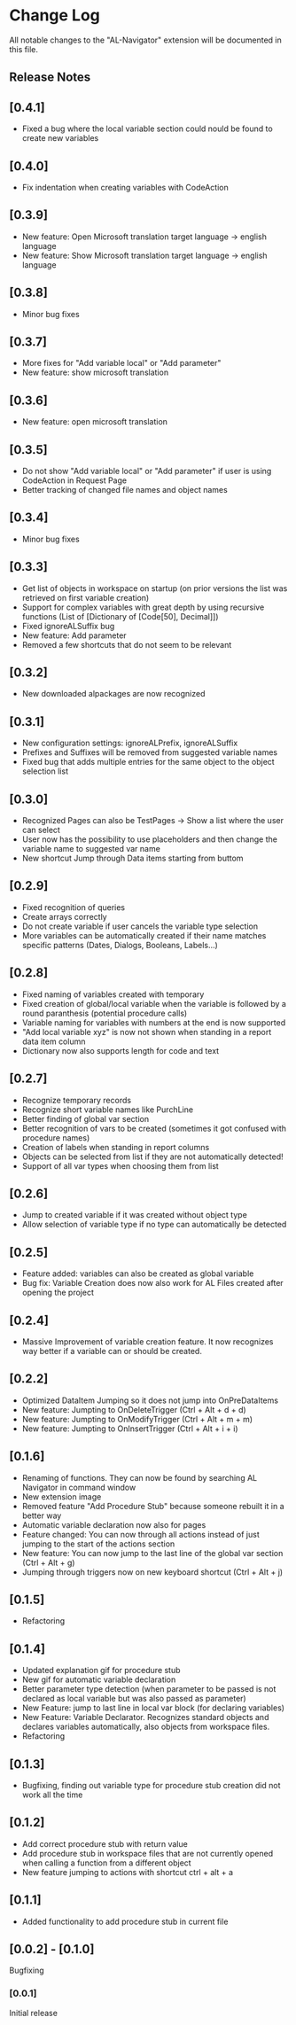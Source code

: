 # Change Log

All notable changes to the "AL-Navigator" extension will be documented in this file.

## Release Notes
## [0.4.1]
- Fixed a bug where the local variable section could nould be found to create new variables
## [0.4.0]
- Fix indentation when creating variables with CodeAction
## [0.3.9]
- New feature: Open Microsoft translation target language -> english language
- New feature: Show Microsoft translation target language -> english language
## [0.3.8]
- Minor bug fixes
## [0.3.7]
- More fixes for "Add variable local" or "Add parameter" 
- New feature: show microsoft translation
## [0.3.6]
- New feature: open microsoft translation
## [0.3.5]
- Do not show "Add variable local" or "Add parameter" if user is using CodeAction in Request Page 
- Better  tracking of changed file names and object names 
## [0.3.4]
- Minor bug fixes
## [0.3.3]
- Get list of objects in workspace on startup (on prior versions the list was retrieved on first variable creation)
- Support for complex variables with great depth by using recursive functions (List of [Dictionary of [Code[50], Decimal]])
- Fixed ignoreALSuffix bug
- New feature: Add parameter
- Removed a few shortcuts that do not seem to be relevant
## [0.3.2]
- New downloaded alpackages are now recognized

## [0.3.1]
- New configuration settings: ignoreALPrefix, ignoreALSuffix
- Prefixes and Suffixes will be removed from suggested variable names
- Fixed bug that adds multiple entries for the same object to the object selection list

## [0.3.0]

- Recognized Pages can also be TestPages -> Show a list where the user can select
- User now has the possibility to use placeholders and then change the variable name to suggested var name
- New shortcut Jump through Data items starting from buttom

## [0.2.9]

- Fixed recognition of queries
- Create arrays correctly
- Do not create variable if user cancels the variable type selection
- More variables can be automatically created if their name matches specific patterns (Dates, Dialogs, Booleans, Labels...)

## [0.2.8]

- Fixed naming of variables created with temporary
- Fixed creation of global/local variable when the variable is followed by a round paranthesis (potential procedure calls)
- Variable naming for variables with numbers at the end is now supported
- "Add local variable xyz" is now not shown when standing in a report data item column
- Dictionary now also supports length for code and text

## [0.2.7]

- Recognize temporary records
- Recognize short variable names like PurchLine
- Better finding of global var section
- Better recognition of vars to be created (sometimes it got confused with procedure names)
- Creation of labels when standing in report columns 
- Objects can be selected from list if they are not automatically detected!
- Support of all var types when choosing them from list

## [0.2.6]

- Jump to created variable if it was created without object type
- Allow selection of variable type if no type can automatically be detected

## [0.2.5]

- Feature added: variables can also be created as global variable
- Bug fix: Variable Creation does now also work for AL Files created after opening the project

## [0.2.4]

- Massive Improvement of variable creation feature. It now recognizes way better if a variable can or should be created.

## [0.2.2]

- Optimized DataItem Jumping so it does not jump into OnPreDataItems
- New feature: Jumpting to OnDeleteTrigger (Ctrl + Alt + d + d)
- New feature: Jumpting to OnModifyTrigger (Ctrl + Alt + m + m)
- New feature: Jumpting to OnInsertTrigger (Ctrl + Alt + i + i)


## [0.1.6]

- Renaming of functions. They can now be found by searching AL Navigator in command window
- New extension image
- Removed feature "Add Procedure Stub" because someone rebuilt it in a better way
- Automatic variable declaration now also for pages
- Feature changed: You can now through all actions instead of just jumping to the start of the actions section
- New feature: You can now jump to the last line of the global var section (Ctrl + Alt + g)
- Jumping through triggers now on new keyboard shortcut (Ctrl + Alt + j)


## [0.1.5]

- Refactoring

## [0.1.4]

- Updated explanation gif for procedure stub
- New gif for automatic variable declaration
- Better parameter type detection (when parameter to be passed is not declared as local variable but was also passed as parameter)
- New Feature: jump to last line in local var block (for declaring variables)
- New Feature: Variable Declarator. Recognizes standard objects and declares variables automatically, also objects from workspace files.
- Refactoring 

## [0.1.3]

- Bugfixing, finding out variable type for procedure stub creation did not work all the time

## [0.1.2]

- Add correct procedure stub with return value
- Add procedure stub in workspace files that are not currently opened when calling a function from a different object
- New feature jumping to actions with shortcut ctrl + alt + a

## [0.1.1]

- Added functionality to add procedure stub in current file

## [0.0.2] - [0.1.0]

Bugfixing

### [0.0.1] 

Initial release

